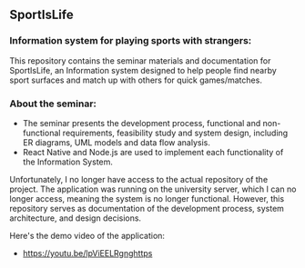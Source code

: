 ## SportIsLife

### Information system for playing sports with strangers:
  This repository contains the seminar materials and documentation for SportIsLife, an Information system designed to help people find nearby sport surfaces and match up with others for quick games/matches.

### About the seminar:
  - The seminar presents the development process, functional and non-functional requirements, feasibility study and system design, including ER diagrams, UML models and data flow analysis.
  - React Native and Node.js are used to implement each functionality of the Information System.

Unfortunately, I no longer have access to the actual repository of the project. The application was running on the university server, which I can no longer access, meaning the system is no longer functional. However, this repository serves as documentation of the development process, system architecture, and design decisions.


Here's the demo video of the application:
  - https://youtu.be/lpViEELRgnghttps

